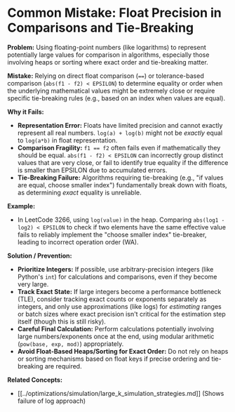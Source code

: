 # Common Mistake: Float Precision in Comparisons and Tie-Breaking

**Problem:** Using floating-point numbers (like logarithms) to represent potentially large values for comparison in algorithms, especially those involving heaps or sorting where exact order and tie-breaking matter.

**Mistake:** Relying on direct float comparison (`==`) or tolerance-based comparison (`abs(f1 - f2) < EPSILON`) to determine equality or order when the underlying mathematical values might be extremely close or require specific tie-breaking rules (e.g., based on an index when values are equal).

**Why it Fails:**
*   **Representation Error:** Floats have limited precision and cannot exactly represent all real numbers. `log(a) + log(b)` might not be *exactly* equal to `log(a*b)` in float representation.
*   **Comparison Fragility:** `f1 == f2` often fails even if mathematically they should be equal. `abs(f1 - f2) < EPSILON` can incorrectly group distinct values that are very close, or fail to identify true equality if the difference is smaller than EPSILON due to accumulated errors.
*   **Tie-Breaking Failure:** Algorithms requiring tie-breaking (e.g., "if values are equal, choose smaller index") fundamentally break down with floats, as determining *exact* equality is unreliable.

**Example:**
*   In LeetCode 3266, using `log(value)` in the heap. Comparing `abs(log1 - log2) < EPSILON` to check if two elements have the same effective value fails to reliably implement the "choose smaller index" tie-breaker, leading to incorrect operation order (WA).

**Solution / Prevention:**
*   **Prioritize Integers:** If possible, use arbitrary-precision integers (like Python's `int`) for calculations and comparisons, even if they become very large.
*   **Track Exact State:** If large integers become a performance bottleneck (TLE), consider tracking exact counts or exponents separately as integers, and only use approximations (like logs) for *estimating* ranges or batch sizes where exact precision isn't critical for the estimation step itself (though this is still risky).
*   **Careful Final Calculation:** Perform calculations potentially involving large numbers/exponents once at the end, using modular arithmetic (`pow(base, exp, mod)`) appropriately.
*   **Avoid Float-Based Heaps/Sorting for Exact Order:** Do not rely on heaps or sorting mechanisms based on float keys if precise ordering and tie-breaking are required.

**Related Concepts:**
*   [[../optimizations/simulation/large_k_simulation_strategies.md]] (Shows failure of log approach) 